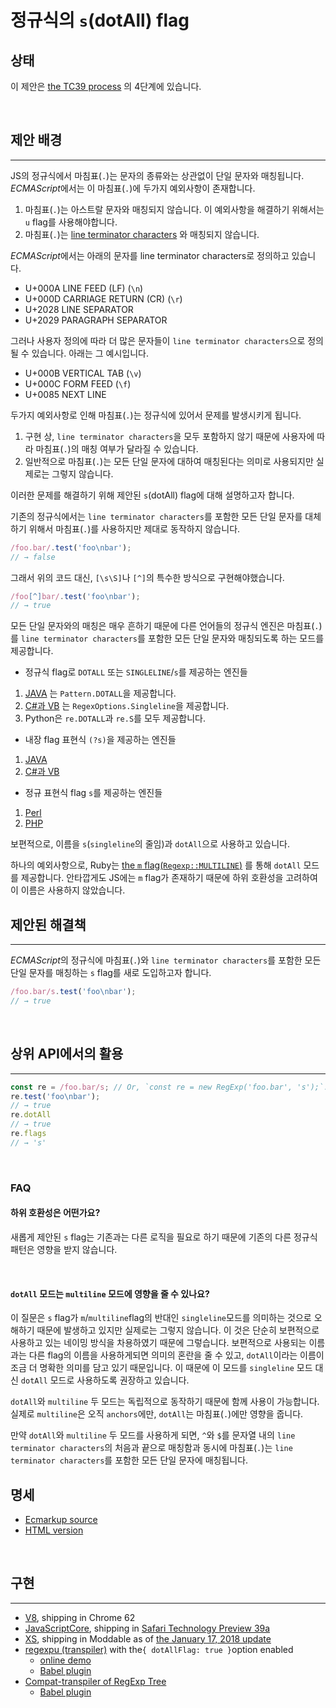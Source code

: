 # 정규식의 `s`(dotAll) flag



## 상태


이 제안은 [the TC39 process](https://tc39.es/process-document/) 의 4단계에 있습니다.

<br>

## 제안 배경

---

JS의 정규식에서 마침표(`.`)는 문자의 종류와는 상관없이 단일 문자와 매칭됩니다. *ECMAScript*에서는 이 마침표(`.`)에 두가지 예외사항이 존재합니다.

1. 마침표(`.`)는 아스트랄 문자와 매칭되지 않습니다. 이 예외사항을 해결하기 위해서는 `u` flag를 사용해야합니다.
2. 마침표(`.`)는 [line terminator characters](https://tc39.es/ecma262/#prod-LineTerminator) 와 매칭되지 않습니다.

*ECMAScript*에서는 아래의 문자를 line terminator characters로 정의하고 있습니다.
- U+000A LINE FEED (LF) (`\n`)
- U+000D CARRIAGE RETURN (CR) (`\r`)
- U+2028 LINE SEPARATOR
- U+2029 PARAGRAPH SEPARATOR

그러나 사용자 정의에 따라 더 많은 문자들이 `line terminator characters`으로 정의될 수 있습니다. 아래는 그 예시입니다.
- U+000B VERTICAL TAB (`\v`)
- U+000C FORM FEED (`\f`)
- U+0085 NEXT LINE

두가지 예외사항로 인해 마침표(`.`)는 정규식에 있어서 문제를 발생시키게 됩니다.

1. 구현 상, `line terminator characters`을 모두 포함하지 않기 때문에 사용자에 따라 마침표(`.`)의 매칭 여부가 달라질 수 있습니다.
2. 일반적으로 마침표(`.`)는 모든 단일 문자에 대하여 매칭된다는 의미로 사용되지만 실제로는 그렇지 않습니다.

이러한 문제를 해결하기 위해 제안된 `s`(dotAll) flag에 대해 설명하고자 합니다.

기존의 정규식에서는 `line terminator characters`를 포함한 모든 단일 문자를 대체하기 위해서 마침표(`.`)를 사용하지만 제대로 동작하지 않습니다.

```javascript
/foo.bar/.test('foo\nbar');
// → false
```

그래서 위의 코드 대신, `[\s\S]`나 `[^]`의 특수한 방식으로 구현해야했습니다.

```javascript
/foo[^]bar/.test('foo\nbar');
// → true
```

모든 단일 문자와의 매칭은 매우 흔하기 때문에 다른 언어들의 정규식 엔진은 마침표(`.`)를 `line terminator characters`를 포함한 모든 단일 문자와 매칭되도록 하는 모드를 제공합니다.

- 정규식 flag로 `DOTALL` 또는 `SINGLELINE`/`s`를 제공하는 엔진들
1. [JAVA](https://docs.oracle.com/javase/7/docs/api/java/util/regex/Pattern.html#DOTALL) 는 `Pattern.DOTALL`을 제공합니다.
2. [C#과 VB](https://learn.microsoft.com/en-us/dotnet/api/system.text.regularexpressions.regexoptions?redirectedfrom=MSDN&view=net-7.0) 는 `RegexOptions.Singleline`을 제공합니다.
3. Python은 `re.DOTALL`과 `re.S`를 모두 제공합니다.

- 내장 flag 표현식 `(?s)`을 제공하는 엔진들
1. [JAVA](https://docs.oracle.com/javase/7/docs/api/java/util/regex/Pattern.html#DOTALL)
2. [C#과 VB](https://learn.microsoft.com/en-us/dotnet/standard/base-types/regular-expression-options)

- 정규 표현식 flag `s`를 제공하는 엔진들
1. [Perl](https://perldoc.perl.org/perlre#*s*)
2. [PHP](https://secure.php.net/manual/en/reference.pcre.pattern.modifiers.php#s)

보편적으로, 이름을 `s`(`singleline`의 줄임)과 `dotAll`으로 사용하고 있습니다.

하나의 예외사항으로, Ruby는 [the `m` flag(`Regexp::MULTILINE`)](https://ruby-doc.org/core-2.3.3/Regexp.html#method-i-options) 를 통해 `dotAll` 모드를 제공합니다. 안타깝게도 JS에는 `m` flag가 존재하기 때문에 하위 호환성을 고려하여 이 이름은 사용하지 않았습니다.

## 제안된 해결책

---

*ECMAScript*의 정규식에 마침표(`.`)와 `line terminator characters`를 포함한 모든 단일 문자를 매칭하는 `s` flag를 새로 도입하고자 합니다.

```javascript
/foo.bar/s.test('foo\nbar');
// → true
```

<br>

## 상위 API에서의 활용

---

```javascript
const re = /foo.bar/s; // Or, `const re = new RegExp('foo.bar', 's');`.
re.test('foo\nbar');
// → true
re.dotAll
// → true
re.flags
// → 's'
```

<br>

### FAQ


#### 하위 호환성은 어떤가요?

새롭게 제안된 `s` flag는 기존과는 다른 로직을 필요로 하기 때문에 기존의 다른 정규식 패턴은 영향을 받지 않습니다.

<br>


#### `dotAll` 모드는 `multiline` 모드에 영향을 줄 수 있나요?

이 질문은 `s` flag가 `m`/`multiline`flag의 반대인 `singleline`모드를 의미하는 것으로 오해하기 때문에 발생하고 있지만 실제로는 그렇지 않습니다.
이 것은 단순히 보편적으로 사용하고 있는 네이밍 방식을 차용하였기 때문에 그렇습니다.
보편적으로 사용되는 이름과는 다른 flag의 이름을 사용하게되면 의미의 혼란을 줄 수 있고, `dotAll`이라는 이름이 조금 더 명확한 의미를 담고 있기 때문입니다.
이 때문에 이 모드를 `singleline` 모드 대신 `dotAll` 모드로 사용하도록 권장하고 있습니다.

`dotAll`와 `multiline` 두 모드는 독립적으로 동작하기 때문에 함께 사용이 가능합니다. 실제로 `multiline`은 오직 `anchors`에만, `dotAll`는 마침표(`.`)에만 영향을 줍니다.

만약 `dotAll`와 `multiline` 두 모드를 사용하게 되면, `^`와 `$`를 문자열 내의 `line terminator characters`의 처음과 끝으로 매칭함과 동시에 마침표(`.`)는 `line terminator characters`를 포함한 모든 단일 문자에 매칭됩니다.


## 명세



- [Ecmarkup source](https://github.com/tc39/proposal-regexp-dotall-flag/blob/main/spec.html)
- [HTML version](https://tc39.es/proposal-regexp-dotall-flag/)

<br>

## 구현

---

- [V8](https://bugs.chromium.org/p/v8/issues/detail?id=6172), shipping in Chrome 62
- [JavaScriptCore](https://bugs.webkit.org/show_bug.cgi?id=172634), shipping in [Safari Technology Preview 39a](https://developer.apple.com/safari/technology-preview/release-notes/)
- [XS](https://github.com/Moddable-OpenSource/moddable/blob/public/xs/sources/xsre.c), shipping in Moddable as of [the January 17, 2018 update](http://blog.moddable.tech/blog/january-17-2017-big-update-to-moddable-sdk/)
- [regexpu (transpiler)](https://github.com/mathiasbynens/regexpu) with the`{ dotAllFlag: true }`option enabled
    - [online demo](https://mothereff.in/regexpu#input=const+regex+%3D+/foo.bar/s%3B%0Aconsole.log%28%0A++regex.test%28%27foo%5Cnbar%27%29%0A%29%3B%0A//+%E2%86%92+true&dotAllFlag=1)
    - [Babel plugin](https://github.com/mathiasbynens/babel-plugin-transform-dotall-regex)
- [Compat-transpiler of RegExp Tree](https://github.com/dmitrysoshnikov/regexp-tree#using-compat-transpiler-api)
    - [Babel plugin](https://github.com/dmitrysoshnikov/babel-plugin-transform-modern-regexp)
    